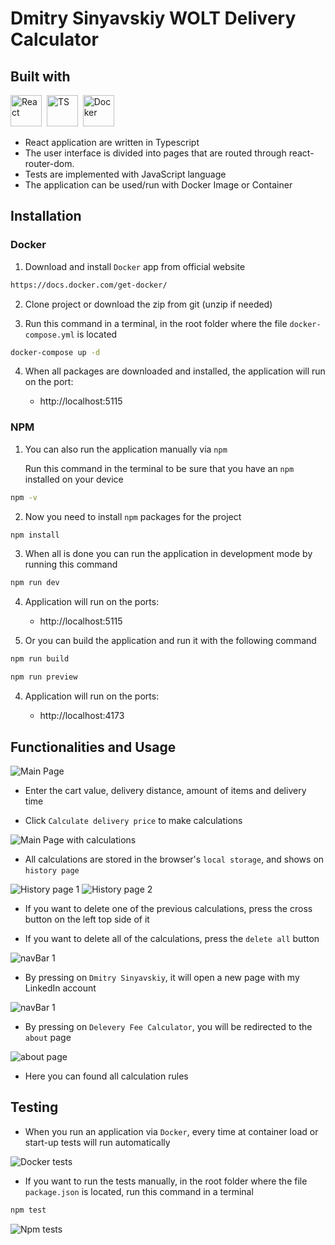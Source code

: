 # Dmitry Sinyavskiy WOLT Delivery Calculator

## Built with

<!-- ICONS found at: ht<rtps://github.com/devicons/devicon/tree/master/icons -->
<div> 
      <img src="https://raw.githubusercontent.com/devicons/devicon/master/icons/react/react-original-wordmark.svg" title="React" alt="React" width="50" height="50"/>&nbsp;
      <img src="https://raw.githubusercontent.com/devicons/devicon/master/icons/typescript/typescript-original.svg" title="TS" alt="TS" width="50" height="50"/>&nbsp;
      <img src="https://raw.githubusercontent.com/devicons/devicon/master/icons/docker/docker-original.svg" title="Docker" alt="Docker" width="50" height="50"/>&nbsp;
</div>

- React application are written in Typescript
- The user interface is divided into pages that are routed through react-router-dom.
- Tests are implemented with JavaScript language
- The application can be used/run with Docker Image or Container

## Installation

### Docker

1. Download and install `Docker` app from official website

```sh
https://docs.docker.com/get-docker/
```

2. Clone project or download the zip from git (unzip if needed)

3. Run this command in a terminal, in the root folder where the file `docker-compose.yml` is located

```sh
docker-compose up -d
```

4. When all packages are downloaded and installed, the application will run on the port:

   - http://localhost:5115

### NPM

1. You can also run the application manually via `npm`

   Run this command in the terminal to be sure that you have an `npm` installed on your device

```sh
npm -v
```

2. Now you need to install `npm` packages for the project

```sh
npm install
```

3. When all is done you can run the application in development mode by running this command

```sh
npm run dev
```

4. Application will run on the ports:

   - http://localhost:5115

5. Or you can build the application and run it with the following command

```sh
npm run build
```

```sh
npm run preview
```

4. Application will run on the ports:

   - http://localhost:4173

## Functionalities and Usage

![Main Page](screenshots/mainPage_1.jpg)

- Enter the cart value, delivery distance, amount of items and delivery time

- Click `Calculate delivery price` to make calculations

![Main Page with calculations](screenshots/mainPage_2.jpg)

- All calculations are stored in the browser's `local storage`, and shows on `history page`

![History page 1](screenshots/historyPage_1.jpg)
![History page 2](screenshots/historyPage_2.jpg)

- If you want to delete one of the previous calculations, press the cross button on the left top side of it

- If you want to delete all of the calculations, press the `delete all` button

![navBar 1](screenshots/navBar_1.jpg)

- By pressing on `Dmitry Sinyavskiy`, it will open a new page with my LinkedIn account

![navBar 1](screenshots/navBar_2.jpg)

- By pressing on `Delevery Fee Calculator`, you will be redirected to the `about` page

![about page](screenshots/aboutPage.jpg)

- Here you can found all calculation rules

## Testing

- When you run an application via `Docker`, every time at container load or start-up tests will run automatically

![Docker tests](screenshots/docker_tests.jpg)

- If you want to run the tests manually, in the root folder where the file `package.json` is located, run this command in a terminal

```sh
npm test
```

![Npm tests](screenshots/npm_tests.jpg)
